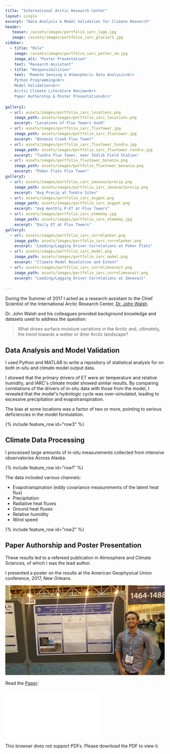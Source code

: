 ```yaml
---
title: "International Arctic Research Center"
layout: single
excerpt: "Data Analysis & Model Validation for Climate Research"
header:
   teaser: /assets/images/portfolio_iarc_logo.jpg
   image: /assets/images/portfolio_iarc_glacier2.jpg
sidebar:
  - title: "Role"
    image: /assets/images/portfolio_iarc_poster_sm.jpg
    image_alt: "Poster Presentation"
    text: "Research Assistant"
  - title: "Responsibilities"
    text: "Remote Sensing & Atmospheric Data Analysis<br>
    Python Programming<br>
    Model Validation<br>
    Arctic Climate Literature Review<br>
    Paper Authorship & Poster Presentation<br>"
    
gallery1:
  - url: assets/images/portfolio_iarc_locations.png
    image_path: assets/images/portfolio_iarc_locations.png
    excerpt: "Locations of Flux Towers Used"
  - url: assets/images/portfolio_iarc_fluxtower.jpg
    image_path: assets/images/portfolio_iarc_fluxtower.jpg
    excerpt: "Bonanza Creek Flux Tower"
  - url: assets/images/portfolio_iarc_fluxtower_tundra.jpg
    image_path: assets/images/portfolio_iarc_fluxtower_tundra.jpg
    excerpt: "Tundra Flux Tower, near Toolik Field Station"
  - url: assets/images/portfolio_fluxtower_bonanza.png
    image_path: assets/images/portfolio_fluxtower_bonanza.png
    excerpt: "Poker Flats Flux Tower"
gallery2:
  - url: assets/images/portfolio_iarc_imnavaitprecip.png
    image_path: assets/images/portfolio_iarc_imnavaitprecip.png
    excerpt: "Avg Precip at Tundra Sites"
  - url: assets/images/portfolio_iarc_avgpet.png
    image_path: assets/images/portfolio_iarc_avgpet.png
    excerpt: "Avg monthly P-ET at Flux Towers"
  - url: assets/images/portfolio_iarc_etmmday.jpg
    image_path: assets/images/portfolio_iarc_etmmday.jpg
    excerpt: "Daily ET at Flux Towers"
gallery3:
  - url: assets/images/portfolio_iarc_correlpoker.png
    image_path: assets/images/portfolio_iarc_correlpoker.png
    excerpt: "Leading/Lagging Driver Correlations at Poker Flats"
  - url: assets/images/portfolio_iarc_model.png
    image_path: assets/images/portfolio_iarc_model.png
    excerpt: "Climate Model Resolution and Extent"
  - url: assets/images/portfolio_iarc_correlimnavait.png
    image_path: assets/images/portfolio_iarc_correlimnavait.png
    excerpt: "Leading/Lagging Driver Correlations at Imnavait"

---
```


During the Summer of 2017 I acted as a research assistant to the Chief Scientist of the International Arctic Research Center, [Dr. John Walsh](https://uaf-iarc.org/?directory_entry=john-walsh).

Dr. John Walsh and his colleagues provided background knowledge and datasets used to address the question:

> What drives surface moisture variations in the Arctic and, ultimately, the trend towards a wetter or drier Arctic landscape? 


## Data Analysis and Model Validation

I used Python and MATLAB to write a repository of statistical analysis for on both in-situ and climate model output data. 

I showed that the primary drivers of ET were air temperature and relative humidity, and IARC's climate model showed similar results. By comparing correlations of the drivers of in-situ data with those from the model, I revealed that the model's hydrologic cycle was over-simulated, leading to excessive precipitation and evapotranspiration.

The bias at some locations was a factor of two or more, pointing to serious deficiencies in the model formulation. 

{% include feature_row id="row3" %}


## Climate Data Processing

I processed large amounts of in-situ measurements collected from intensive observatories Across Alaska. 

{% include feature_row id="row1" %}

The data included various channels:
- Evapotranspiration (eddy covariance measurements of the latent heat flux)
- Precipitation
- Radiative heat fluxes
- Ground heat fluxes
- Relative humidity
- Wind speed

{% include feature_row id="row2" %}


## Paper Authorship and Poster Presentation

These results led to a refereed publication in Atmosphere and Climate Sciences, of which I was the lead author.

I presented a poster on the results at the American Geophysical Union conference, 2017, New Orleans.

<img src="/assets/images/portfolio_iarc_poster.jpg" alt="IARC Poster Presentation at AGU">

Read the [Paper](/assets/pdfs/RF_AtmosphericandClimateSciences(FischerWalshetal).pdf):


<object data="/assets/pdfs/RF_AtmosphericandClimateSciences(FischerWalshetal).pdf" type="application/pdf" width="700px" height="1000px">
    <embed src="/assets/pdfs/RF_AtmosphericandClimateSciences(FischerWalshetal).pdf">
        <p>This browser does not support PDFs. Please download the PDF to view it.</p>
    </embed>
</object>
